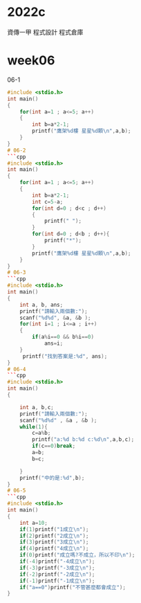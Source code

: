 # 2022c
資傳一甲 程式設計 程式倉庫

# week06
06-1
```cpp
#include <stdio.h>
int main()
{
    for(int a=1 ; a<=5; a++)
    {
        int b=a*2-1;
        printf("鷹架%d樓 星星%d顆\n",a,b);
    }
}
# 06-2
```cpp
#include <stdio.h>
int main()
{
    for(int a=1 ; a<=5; a++)
    {
        int b=a*2-1;
        int c=5-a;
        for(int d=0 ; d<c ; d++)
        {
            printf(" ");
        }
        for(int d=0 ; d<b ; d++){
            printf("*");
        }
        printf("鷹架%d樓 星星%d顆\n",a,b);
    }
}
# 06-3
```cpp
#include <stdio.h>
int main()
{
    int a, b, ans;
    printf("請輸入兩個數:");
    scanf("%d%d", &a, &b );
    for(int i=1 ; i<=a ; i++)
    {
        if(a%i==0 && b%i==0)
            ans=i;
    }
     printf("找到答案是:%d", ans);
}
# 06-4
```cpp
#include <stdio.h>
int main()
{

    int a, b,c;
    printf("請輸入兩個數:");
    scanf("%d%d" , &a , &b );
    while(1){
        c=a%b;
        printf("a:%d b:%d c:%d\n",a,b,c);
        if(c==0)break;
        a=b;
        b=c;

    }
    printf("中的是:%d",b);
}
# 06-5
```cpp
#include <stdio.h>
int main()
{
    int a=10;
    if(1)printf("1成立\n");
    if(2)printf("2成立\n");
    if(3)printf("3成立\n");
    if(4)printf("4成立\n");
    if(0)printf("成立嗎?不成立，所以不印\n");
    if(-4)printf("-4成立\n");
    if(-3)printf("-3成立\n");
    if(-2)printf("-2成立\n");
    if(-1)printf("-1成立\n");
    if("a==0")printf("不管甚麼都會成立");
}
